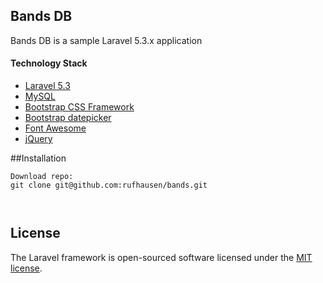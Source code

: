 
 
## Bands DB

Bands DB is a sample Laravel 5.3.x application 

#### Technology Stack
- [Laravel 5.3](https://laravel.com)
- [MySQL](https://www.mysql.com/)
- [Bootstrap CSS Framework](http://getbootstrap.com/)
- [Bootstrap datepicker](https://github.com/uxsolutions/bootstrap-datepicker)
- [Font Awesome](http://fontawesome.io/)
- [jQuery](http://jquery.com/)

##Installation
```
Download repo:
git clone git@github.com:rufhausen/bands.git



```


## License

The Laravel framework is open-sourced software licensed under the [MIT license](http://opensource.org/licenses/MIT).
